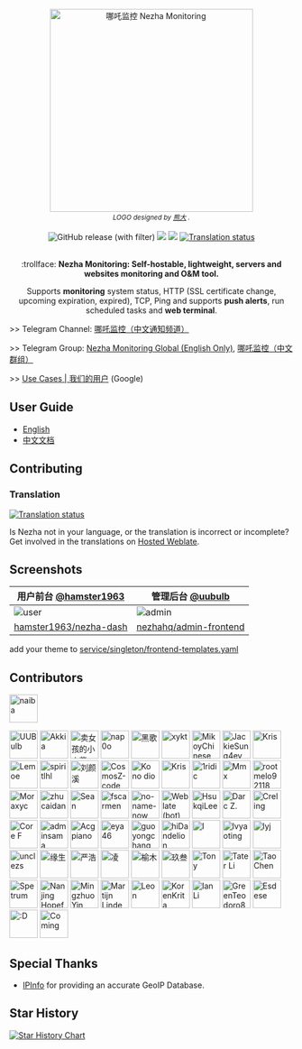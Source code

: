 <div align="center">
  <br>
  <img width="360" style="max-width:80%" src=".github/brand.svg" title="哪吒监控 Nezha Monitoring">
  <br>
  <small><i>LOGO designed by <a href="https://xio.ng" target="_blank">熊大</a> .</i></small>
  <br><br>
<img alt="GitHub release (with filter)" src="https://img.shields.io/github/v/release/nezhahq/nezha?color=brightgreen&style=for-the-badge&logo=github&label=Dashboard">&nbsp;<img src="https://img.shields.io/github/v/release/nezhahq/agent?color=brightgreen&label=Agent&style=for-the-badge&logo=github">&nbsp;<img src="https://img.shields.io/github/actions/workflow/status/nezhahq/agent/agent.yml?label=Agent%20CI&logo=github&style=for-the-badge">&nbsp;<a href="https://hosted.weblate.org/engage/nezha/"><img src="https://img.shields.io/weblate/progress/nezha?color=brightgreen&label=Translated&style=for-the-badge&logo=weblate" alt="Translation status" /></a>
  <br>
  <br>
  <p>:trollface: <b>Nezha Monitoring: Self-hostable, lightweight, servers and websites monitoring and O&M tool.</b></p>
  <p>Supports <b>monitoring</b> system status, HTTP (SSL certificate change, upcoming expiration, expired), TCP, Ping and supports <b>push alerts</b>, run scheduled tasks and <b>web terminal</b>.</p>
</div>

\>> Telegram Channel: [哪吒监控（中文通知频道）](https://t.me/nezhanews)

\>> Telegram Group: [Nezha Monitoring Global (English Only)](https://t.me/nezhamonitoring_global), [哪吒监控（中文群组）](https://t.me/nezhamonitoring)

\>> [Use Cases | 我们的用户](https://www.google.com/search?q=%22powered+by+Nezha+Monitoring%22+OR+%22powered+by+%E5%93%AA%E5%90%92%E7%9B%91%E6%8E%A7%22) (Google)  

## User Guide

- [English](https://nezhahq.github.io/en_US/index.html)
- [中文文档](https://nezhahq.github.io/index.html)

## Contributing

### Translation

<a href="https://hosted.weblate.org/engage/nezha/">
<img src="https://hosted.weblate.org/widget/nezha/multi-blue.svg" alt="Translation status" />
</a>

Is Nezha not in your language, or the translation is incorrect or incomplete? Get involved in the translations on [Hosted Weblate](https://hosted.weblate.org/engage/nezha/).

## Screenshots

| 用户前台 [@hamster1963](https://github.com/hamster1963) | 管理后台 [@uubulb](https://github.com/uubulb) |
|---|---|
| ![user](.github/user-frontend.20241128.png)  | ![admin](.github/admin-frontend.20241128.png)  |
| [hamster1963/nezha-dash](https://github.com/hamster1963/nezha-dash)  | [nezhahq/admin-frontend](https://github.com/nezhahq/admin-frontend)  |

add your theme to [service/singleton/frontend-templates.yaml](service/singleton/frontend-templates.yaml)

## Contributors

<!--GAMFC_DELIMITER--><a href="https://github.com/naiba" title="naiba"><img src="https://private-avatars.githubusercontent.com/u/29243953?jwt=eyJhbGciOiJIUzI1NiIsInR5cCI6IkpXVCJ9.eyJpc3MiOiJnaXRodWIuY29tIiwiYXVkIjoicmF3LmdpdGh1YnVzZXJjb250ZW50LmNvbSIsImtleSI6ImtleTEiLCJleHAiOjE3MzQ2MjIzMjAsIm5iZiI6MTczNDYyMTEyMCwicGF0aCI6Ii91LzI5MjQzOTUzIn0.rwVx1tPtpcOWYkG18k8qE2a1wKAzEQt-_RnEb4laXKE&v=4" width="50;" alt="naiba"/></a>
<a href="https://github.com/uubulb" title="UUBulb"><img src="https://private-avatars.githubusercontent.com/u/35923940?jwt=eyJhbGciOiJIUzI1NiIsInR5cCI6IkpXVCJ9.eyJpc3MiOiJnaXRodWIuY29tIiwiYXVkIjoicmF3LmdpdGh1YnVzZXJjb250ZW50LmNvbSIsImtleSI6ImtleTEiLCJleHAiOjE3MzQ2MjIyMDAsIm5iZiI6MTczNDYyMTAwMCwicGF0aCI6Ii91LzM1OTIzOTQwIn0.EOWIZ7OrftgKbImlMrQ8h0fvrFWMXY2wqos7DLHO1eI&v=4" width="50;" alt="UUBulb"/></a>
<a href="https://github.com/AkkiaS7" title="Akkia"><img src="https://private-avatars.githubusercontent.com/u/68485070?jwt=eyJhbGciOiJIUzI1NiIsInR5cCI6IkpXVCJ9.eyJpc3MiOiJnaXRodWIuY29tIiwiYXVkIjoicmF3LmdpdGh1YnVzZXJjb250ZW50LmNvbSIsImtleSI6ImtleTEiLCJleHAiOjE3MzQ2MjI5MjAsIm5iZiI6MTczNDYyMTcyMCwicGF0aCI6Ii91LzY4NDg1MDcwIn0.RQnNWN6jT4XdlXZRzJRzzWFY21SG4LGDrxhPHS0TFAo&v=4" width="50;" alt="Akkia"/></a>
<a href="https://github.com/Erope" title="卖女孩的小火柴"><img src="https://private-avatars.githubusercontent.com/u/44471469?jwt=eyJhbGciOiJIUzI1NiIsInR5cCI6IkpXVCJ9.eyJpc3MiOiJnaXRodWIuY29tIiwiYXVkIjoicmF3LmdpdGh1YnVzZXJjb250ZW50LmNvbSIsImtleSI6ImtleTEiLCJleHAiOjE3MzQ2MjI3NDAsIm5iZiI6MTczNDYyMTU0MCwicGF0aCI6Ii91LzQ0NDcxNDY5In0.S5vptLqOsPD4jRkjw7Yn0ToKbYK3mAPMo90X2EzRfeE&v=4" width="50;" alt="卖女孩的小火柴"/></a>
<a href="https://github.com/nap0o" title="nap0o"><img src="https://private-avatars.githubusercontent.com/u/144927971?jwt=eyJhbGciOiJIUzI1NiIsInR5cCI6IkpXVCJ9.eyJpc3MiOiJnaXRodWIuY29tIiwiYXVkIjoicmF3LmdpdGh1YnVzZXJjb250ZW50LmNvbSIsImtleSI6ImtleTEiLCJleHAiOjE3MzQ2MjIyNjAsIm5iZiI6MTczNDYyMTA2MCwicGF0aCI6Ii91LzE0NDkyNzk3MSJ9.YSvr582O1qaaojxKou0-YVDd9oGSdIGBjK3Ogu-tbv0&v=4" width="50;" alt="nap0o"/></a>
<a href="https://github.com/dysf888" title="黑歌"><img src="https://private-avatars.githubusercontent.com/u/47450409?jwt=eyJhbGciOiJIUzI1NiIsInR5cCI6IkpXVCJ9.eyJpc3MiOiJnaXRodWIuY29tIiwiYXVkIjoicmF3LmdpdGh1YnVzZXJjb250ZW50LmNvbSIsImtleSI6ImtleTEiLCJleHAiOjE3MzQ2MjI3NDAsIm5iZiI6MTczNDYyMTU0MCwicGF0aCI6Ii91LzQ3NDUwNDA5In0.X-94XiR9XjOtTfFhnv73SZbHZdrieh8rkNZgwwarmlQ&v=4" width="50;" alt="黑歌"/></a>
<a href="https://github.com/xykt" title="xykt"><img src="https://private-avatars.githubusercontent.com/u/152045469?jwt=eyJhbGciOiJIUzI1NiIsInR5cCI6IkpXVCJ9.eyJpc3MiOiJnaXRodWIuY29tIiwiYXVkIjoicmF3LmdpdGh1YnVzZXJjb250ZW50LmNvbSIsImtleSI6ImtleTEiLCJleHAiOjE3MzQ2MjI5MjAsIm5iZiI6MTczNDYyMTcyMCwicGF0aCI6Ii91LzE1MjA0NTQ2OSJ9.nlo8iL9hzbSvrG7goRu6uXmvcpue80mmFQxhJezRub4&v=4" width="50;" alt="xykt"/></a>
<a href="https://github.com/MikoyChinese" title="MikoyChinese"><img src="https://private-avatars.githubusercontent.com/u/22676744?jwt=eyJhbGciOiJIUzI1NiIsInR5cCI6IkpXVCJ9.eyJpc3MiOiJnaXRodWIuY29tIiwiYXVkIjoicmF3LmdpdGh1YnVzZXJjb250ZW50LmNvbSIsImtleSI6ImtleTEiLCJleHAiOjE3MzQ2MjI2ODAsIm5iZiI6MTczNDYyMTQ4MCwicGF0aCI6Ii91LzIyNjc2NzQ0In0.OXBx2geYyT5IGqK8mk2DPRiA5pG5gfh_DytHrRWlRf8&v=4" width="50;" alt="MikoyChinese"/></a>
<a href="https://github.com/JackieSung4ev" title="JackieSung4ev"><img src="https://private-avatars.githubusercontent.com/u/24974735?jwt=eyJhbGciOiJIUzI1NiIsInR5cCI6IkpXVCJ9.eyJpc3MiOiJnaXRodWIuY29tIiwiYXVkIjoicmF3LmdpdGh1YnVzZXJjb250ZW50LmNvbSIsImtleSI6ImtleTEiLCJleHAiOjE3MzQ2MjIzMjAsIm5iZiI6MTczNDYyMTEyMCwicGF0aCI6Ii91LzI0OTc0NzM1In0.Q8H6JQyp1k3hsPZQxqA9ShR793uzUk4CMD3PWmOhBlE&v=4" width="50;" alt="JackieSung4ev"/></a>
<a href="https://github.com/cantoblanco" title="Kris"><img src="https://private-avatars.githubusercontent.com/u/116849421?jwt=eyJhbGciOiJIUzI1NiIsInR5cCI6IkpXVCJ9.eyJpc3MiOiJnaXRodWIuY29tIiwiYXVkIjoicmF3LmdpdGh1YnVzZXJjb250ZW50LmNvbSIsImtleSI6ImtleTEiLCJleHAiOjE3MzQ2MjIyMDAsIm5iZiI6MTczNDYyMTAwMCwicGF0aCI6Ii91LzExNjg0OTQyMSJ9.bQMydR_ESUlDjJFCXmn_5O81h75PSl4kSXZouV0vMeo&v=4" width="50;" alt="Kris"/></a>
<a href="https://github.com/lemoeo" title="Lemoe"><img src="https://private-avatars.githubusercontent.com/u/18618627?jwt=eyJhbGciOiJIUzI1NiIsInR5cCI6IkpXVCJ9.eyJpc3MiOiJnaXRodWIuY29tIiwiYXVkIjoicmF3LmdpdGh1YnVzZXJjb250ZW50LmNvbSIsImtleSI6ImtleTEiLCJleHAiOjE3MzQ2MjI1MDAsIm5iZiI6MTczNDYyMTMwMCwicGF0aCI6Ii91LzE4NjE4NjI3In0.k_xHIfcRF44IxRrEGZy653w200Pch6GhRG1B-yU3YSo&v=4" width="50;" alt="Lemoe"/></a>
<a href="https://github.com/spiritLHLS" title="spiritlhl"><img src="https://private-avatars.githubusercontent.com/u/103393591?jwt=eyJhbGciOiJIUzI1NiIsInR5cCI6IkpXVCJ9.eyJpc3MiOiJnaXRodWIuY29tIiwiYXVkIjoicmF3LmdpdGh1YnVzZXJjb250ZW50LmNvbSIsImtleSI6ImtleTEiLCJleHAiOjE3MzQ2MjI4NjAsIm5iZiI6MTczNDYyMTY2MCwicGF0aCI6Ii91LzEwMzM5MzU5MSJ9.gRmONJHaiPxRnQ4tJt6--3DEFmPTorByGuvotB7XiNs&v=4" width="50;" alt="spiritlhl"/></a>
<a href="https://github.com/liuyanxi975" title="刘颜溪"><img src="https://private-avatars.githubusercontent.com/u/24417037?jwt=eyJhbGciOiJIUzI1NiIsInR5cCI6IkpXVCJ9.eyJpc3MiOiJnaXRodWIuY29tIiwiYXVkIjoicmF3LmdpdGh1YnVzZXJjb250ZW50LmNvbSIsImtleSI6ImtleTEiLCJleHAiOjE3MzQ2MjI5MjAsIm5iZiI6MTczNDYyMTcyMCwicGF0aCI6Ii91LzI0NDE3MDM3In0.L6XbaOiuQfT4UC16dnH_cdl4XMeSOMp_5HNFfRZIYt0&v=4" width="50;" alt="刘颜溪"/></a>
<a href="https://github.com/CosmosZ-code" title="CosmosZ-code"><img src="https://private-avatars.githubusercontent.com/u/81398224?jwt=eyJhbGciOiJIUzI1NiIsInR5cCI6IkpXVCJ9.eyJpc3MiOiJnaXRodWIuY29tIiwiYXVkIjoicmF3LmdpdGh1YnVzZXJjb250ZW50LmNvbSIsImtleSI6ImtleTEiLCJleHAiOjE3MzQ2MjI5MjAsIm5iZiI6MTczNDYyMTcyMCwicGF0aCI6Ii91LzgxMzk4MjI0In0.yMwP5x67nhcd94ldSVY0NltgXoXm_iIbIJsvHi1F-xI&v=4" width="50;" alt="CosmosZ-code"/></a>
<a href="https://github.com/lvgj-stack" title="Ko no dio"><img src="https://private-avatars.githubusercontent.com/u/38449861?jwt=eyJhbGciOiJIUzI1NiIsInR5cCI6IkpXVCJ9.eyJpc3MiOiJnaXRodWIuY29tIiwiYXVkIjoicmF3LmdpdGh1YnVzZXJjb250ZW50LmNvbSIsImtleSI6ImtleTEiLCJleHAiOjE3MzQ2MjI4NjAsIm5iZiI6MTczNDYyMTY2MCwicGF0aCI6Ii91LzM4NDQ5ODYxIn0.YR4PY5C3_e3hbmo8cChvQ7kzvGqSx0jsRTkFOCzGRg4&v=4" width="50;" alt="Ko no dio"/></a>
<a href="https://github.com/hhhkkk520" title="Kris"><img src="https://private-avatars.githubusercontent.com/u/52115472?jwt=eyJhbGciOiJIUzI1NiIsInR5cCI6IkpXVCJ9.eyJpc3MiOiJnaXRodWIuY29tIiwiYXVkIjoicmF3LmdpdGh1YnVzZXJjb250ZW50LmNvbSIsImtleSI6ImtleTEiLCJleHAiOjE3MzQ2MjIwODAsIm5iZiI6MTczNDYyMDg4MCwicGF0aCI6Ii91LzUyMTE1NDcyIn0.DKZHWeSXBMLFuWT8mBGEZC1VHFcx46f3bxOAtKGiKIY&v=4" width="50;" alt="Kris"/></a>
<a href="https://github.com/1ridic" title="1ridic"><img src="https://private-avatars.githubusercontent.com/u/88495501?jwt=eyJhbGciOiJIUzI1NiIsInR5cCI6IkpXVCJ9.eyJpc3MiOiJnaXRodWIuY29tIiwiYXVkIjoicmF3LmdpdGh1YnVzZXJjb250ZW50LmNvbSIsImtleSI6ImtleTEiLCJleHAiOjE3MzQ2MjIzMjAsIm5iZiI6MTczNDYyMTEyMCwicGF0aCI6Ii91Lzg4NDk1NTAxIn0.Fq4BjwCvgsBLUCsI5tVM6B3yu7NGnNirwTVLPv6t8_M&v=4" width="50;" alt="1ridic"/></a>
<a href="https://github.com/Mmx233" title="Mmx"><img src="https://private-avatars.githubusercontent.com/u/36563672?jwt=eyJhbGciOiJIUzI1NiIsInR5cCI6IkpXVCJ9.eyJpc3MiOiJnaXRodWIuY29tIiwiYXVkIjoicmF3LmdpdGh1YnVzZXJjb250ZW50LmNvbSIsImtleSI6ImtleTEiLCJleHAiOjE3MzQ2MjIzODAsIm5iZiI6MTczNDYyMTE4MCwicGF0aCI6Ii91LzM2NTYzNjcyIn0.T2eDVOJ3lDHabqdd9ndHXyM-Cug4LFkj3VjcZMUQeLo&v=4" width="50;" alt="Mmx"/></a>
<a href="https://github.com/rootmelo92118" title="rootmelo92118"><img src="https://private-avatars.githubusercontent.com/u/32770959?jwt=eyJhbGciOiJIUzI1NiIsInR5cCI6IkpXVCJ9.eyJpc3MiOiJnaXRodWIuY29tIiwiYXVkIjoicmF3LmdpdGh1YnVzZXJjb250ZW50LmNvbSIsImtleSI6ImtleTEiLCJleHAiOjE3MzQ2MjI5MjAsIm5iZiI6MTczNDYyMTcyMCwicGF0aCI6Ii91LzMyNzcwOTU5In0.JTG3Ku8M5HNY-MzNgefInvXNr6A_iHG0T-ngPaYv-Jk&v=4" width="50;" alt="rootmelo92118"/></a>
<a href="https://github.com/Moraxyc" title="Moraxyc"><img src="https://private-avatars.githubusercontent.com/u/69713071?jwt=eyJhbGciOiJIUzI1NiIsInR5cCI6IkpXVCJ9.eyJpc3MiOiJnaXRodWIuY29tIiwiYXVkIjoicmF3LmdpdGh1YnVzZXJjb250ZW50LmNvbSIsImtleSI6ImtleTEiLCJleHAiOjE3MzQ2MjI2MjAsIm5iZiI6MTczNDYyMTQyMCwicGF0aCI6Ii91LzY5NzEzMDcxIn0.u1Ntl70CQ1nKmo40_-pZSvgCI81c8Gcied93rK9eijs&v=4" width="50;" alt="Moraxyc"/></a>
<a href="https://github.com/zhucaidan" title="zhucaidan"><img src="https://private-avatars.githubusercontent.com/u/47970938?jwt=eyJhbGciOiJIUzI1NiIsInR5cCI6IkpXVCJ9.eyJpc3MiOiJnaXRodWIuY29tIiwiYXVkIjoicmF3LmdpdGh1YnVzZXJjb250ZW50LmNvbSIsImtleSI6ImtleTEiLCJleHAiOjE3MzQ2MjI1NjAsIm5iZiI6MTczNDYyMTM2MCwicGF0aCI6Ii91LzQ3OTcwOTM4In0.KOf6Mgq4F3FaG0VrdcBOlhfVwMgKlF7Otspqb2ncMbA&v=4" width="50;" alt="zhucaidan"/></a>
<a href="https://github.com/iilemon" title="Sean"><img src="https://private-avatars.githubusercontent.com/u/33201711?jwt=eyJhbGciOiJIUzI1NiIsInR5cCI6IkpXVCJ9.eyJpc3MiOiJnaXRodWIuY29tIiwiYXVkIjoicmF3LmdpdGh1YnVzZXJjb250ZW50LmNvbSIsImtleSI6ImtleTEiLCJleHAiOjE3MzQ2MjI0NDAsIm5iZiI6MTczNDYyMTI0MCwicGF0aCI6Ii91LzMzMjAxNzExIn0.Cuc-K4ncQBMd91SmSyQAkGrXZ6ZtTTMr07VzFGcPvA8&v=4" width="50;" alt="Sean"/></a>
<a href="https://github.com/fscarmen" title="fscarmen"><img src="https://private-avatars.githubusercontent.com/u/62703343?jwt=eyJhbGciOiJIUzI1NiIsInR5cCI6IkpXVCJ9.eyJpc3MiOiJnaXRodWIuY29tIiwiYXVkIjoicmF3LmdpdGh1YnVzZXJjb250ZW50LmNvbSIsImtleSI6ImtleTEiLCJleHAiOjE3MzQ2MjI5MjAsIm5iZiI6MTczNDYyMTcyMCwicGF0aCI6Ii91LzYyNzAzMzQzIn0.AH9eRZHnh6k_Sa-UeXjQepexshDlnYMr5fHYS4tXod4&v=4" width="50;" alt="fscarmen"/></a>
<a href="https://github.com/ch8o" title="no-name-now"><img src="https://private-avatars.githubusercontent.com/u/9103372?jwt=eyJhbGciOiJIUzI1NiIsInR5cCI6IkpXVCJ9.eyJpc3MiOiJnaXRodWIuY29tIiwiYXVkIjoicmF3LmdpdGh1YnVzZXJjb250ZW50LmNvbSIsImtleSI6ImtleTEiLCJleHAiOjE3MzQ2MjIzMjAsIm5iZiI6MTczNDYyMTEyMCwicGF0aCI6Ii91LzkxMDMzNzIifQ.8lBpXt9jm312dpg7fv6Vgj87gkBQP_3QakDfThlDIFs&v=4" width="50;" alt="no-name-now"/></a>
<a href="https://github.com/weblate" title="Weblate (bot)"><img src="https://private-avatars.githubusercontent.com/u/1607653?jwt=eyJhbGciOiJIUzI1NiIsInR5cCI6IkpXVCJ9.eyJpc3MiOiJnaXRodWIuY29tIiwiYXVkIjoicmF3LmdpdGh1YnVzZXJjb250ZW50LmNvbSIsImtleSI6ImtleTEiLCJleHAiOjE3MzQ2MjI0NDAsIm5iZiI6MTczNDYyMTI0MCwicGF0aCI6Ii91LzE2MDc2NTMifQ.vniNKuEpfzVSUHlk1Vt13aAoOpQ0URGrdPa8bJNR4JU&v=4" width="50;" alt="Weblate (bot)"/></a>
<a href="https://github.com/HsukqiLee" title="HsukqiLee"><img src="https://private-avatars.githubusercontent.com/u/79034142?jwt=eyJhbGciOiJIUzI1NiIsInR5cCI6IkpXVCJ9.eyJpc3MiOiJnaXRodWIuY29tIiwiYXVkIjoicmF3LmdpdGh1YnVzZXJjb250ZW50LmNvbSIsImtleSI6ImtleTEiLCJleHAiOjE3MzQ2MjI2MjAsIm5iZiI6MTczNDYyMTQyMCwicGF0aCI6Ii91Lzc5MDM0MTQyIn0.0X2TatnUWmmACBQ9Pa8i1hIabQLQh-j4NwcH8Pq5VZs&v=4" width="50;" alt="HsukqiLee"/></a>
<a href="https://github.com/DarcJC" title="Darc Z."><img src="https://private-avatars.githubusercontent.com/u/53445798?jwt=eyJhbGciOiJIUzI1NiIsInR5cCI6IkpXVCJ9.eyJpc3MiOiJnaXRodWIuY29tIiwiYXVkIjoicmF3LmdpdGh1YnVzZXJjb250ZW50LmNvbSIsImtleSI6ImtleTEiLCJleHAiOjE3MzQ2MjIzODAsIm5iZiI6MTczNDYyMTE4MCwicGF0aCI6Ii91LzUzNDQ1Nzk4In0._Z6A_8rWlQGxdmG2VVdVe82hVJYngKfJ3JFMCBbomrk&v=4" width="50;" alt="Darc Z."/></a>
<a href="https://github.com/Creling" title="Creling"><img src="https://private-avatars.githubusercontent.com/u/43109504?jwt=eyJhbGciOiJIUzI1NiIsInR5cCI6IkpXVCJ9.eyJpc3MiOiJnaXRodWIuY29tIiwiYXVkIjoicmF3LmdpdGh1YnVzZXJjb250ZW50LmNvbSIsImtleSI6ImtleTEiLCJleHAiOjE3MzQ2MjIzMjAsIm5iZiI6MTczNDYyMTEyMCwicGF0aCI6Ii91LzQzMTA5NTA0In0.w-y9swb5L2BfJDub3uU0nzreAxvOzohWatqnC_dXEdI&v=4" width="50;" alt="Creling"/></a>
<a href="https://github.com/coreff" title="Core F"><img src="https://private-avatars.githubusercontent.com/u/38347122?jwt=eyJhbGciOiJIUzI1NiIsInR5cCI6IkpXVCJ9.eyJpc3MiOiJnaXRodWIuY29tIiwiYXVkIjoicmF3LmdpdGh1YnVzZXJjb250ZW50LmNvbSIsImtleSI6ImtleTEiLCJleHAiOjE3MzQ2MjIzODAsIm5iZiI6MTczNDYyMTE4MCwicGF0aCI6Ii91LzM4MzQ3MTIyIn0.TC3ZbQXaq6lyrUbRnyxf2uIgSHRqE8tGDxNs4W8-Rao&v=4" width="50;" alt="Core F"/></a>
<a href="https://github.com/adminsama" title="adminsama"><img src="https://private-avatars.githubusercontent.com/u/60880076?jwt=eyJhbGciOiJIUzI1NiIsInR5cCI6IkpXVCJ9.eyJpc3MiOiJnaXRodWIuY29tIiwiYXVkIjoicmF3LmdpdGh1YnVzZXJjb250ZW50LmNvbSIsImtleSI6ImtleTEiLCJleHAiOjE3MzQ2MjI2ODAsIm5iZiI6MTczNDYyMTQ4MCwicGF0aCI6Ii91LzYwODgwMDc2In0.DwpFVReVHItkQ4yvfCIHu3-UaSoUHP5QKle4bp2d1sU&v=4" width="50;" alt="adminsama"/></a>
<a href="https://github.com/acgpiano" title="Acgpiano"><img src="https://private-avatars.githubusercontent.com/u/15900800?jwt=eyJhbGciOiJIUzI1NiIsInR5cCI6IkpXVCJ9.eyJpc3MiOiJnaXRodWIuY29tIiwiYXVkIjoicmF3LmdpdGh1YnVzZXJjb250ZW50LmNvbSIsImtleSI6ImtleTEiLCJleHAiOjE3MzQ2MjI1NjAsIm5iZiI6MTczNDYyMTM2MCwicGF0aCI6Ii91LzE1OTAwODAwIn0.nq-thpXO4q26saF_XbP0wdfqi2PzX3mK7VN0q6qrPlo&v=4" width="50;" alt="Acgpiano"/></a>
<a href="https://github.com/eya46" title="eya46"><img src="https://private-avatars.githubusercontent.com/u/61458340?jwt=eyJhbGciOiJIUzI1NiIsInR5cCI6IkpXVCJ9.eyJpc3MiOiJnaXRodWIuY29tIiwiYXVkIjoicmF3LmdpdGh1YnVzZXJjb250ZW50LmNvbSIsImtleSI6ImtleTEiLCJleHAiOjE3MzQ2MjI2MjAsIm5iZiI6MTczNDYyMTQyMCwicGF0aCI6Ii91LzYxNDU4MzQwIn0.qPtO4QrtwGjUFse4lXvfl1VqCRfC0IDo4JX0mvdTHPk&v=4" width="50;" alt="eya46"/></a>
<a href="https://github.com/guoyongchang" title="guoyongchang"><img src="https://private-avatars.githubusercontent.com/u/10484506?jwt=eyJhbGciOiJIUzI1NiIsInR5cCI6IkpXVCJ9.eyJpc3MiOiJnaXRodWIuY29tIiwiYXVkIjoicmF3LmdpdGh1YnVzZXJjb250ZW50LmNvbSIsImtleSI6ImtleTEiLCJleHAiOjE3MzQ2MjI2ODAsIm5iZiI6MTczNDYyMTQ4MCwicGF0aCI6Ii91LzEwNDg0NTA2In0.D5B9KZICiGiFOuRA6NbC8fZXOE2T-LUGeMSynw_3ycg&v=4" width="50;" alt="guoyongchang"/></a>
<a href="https://github.com/hiDandelion" title="hiDandelion"><img src="https://private-avatars.githubusercontent.com/u/77157418?jwt=eyJhbGciOiJIUzI1NiIsInR5cCI6IkpXVCJ9.eyJpc3MiOiJnaXRodWIuY29tIiwiYXVkIjoicmF3LmdpdGh1YnVzZXJjb250ZW50LmNvbSIsImtleSI6ImtleTEiLCJleHAiOjE3MzQ2MjI3NDAsIm5iZiI6MTczNDYyMTU0MCwicGF0aCI6Ii91Lzc3MTU3NDE4In0.7HQMkSPQwUEGdif5sZO9vKIcGJYt-6k2g_z6qChh2L8&v=4" width="50;" alt="hiDandelion"/></a>
<a href="https://github.com/yuanweize" title="I"><img src="https://private-avatars.githubusercontent.com/u/30067203?jwt=eyJhbGciOiJIUzI1NiIsInR5cCI6IkpXVCJ9.eyJpc3MiOiJnaXRodWIuY29tIiwiYXVkIjoicmF3LmdpdGh1YnVzZXJjb250ZW50LmNvbSIsImtleSI6ImtleTEiLCJleHAiOjE3MzQ2MjI1MDAsIm5iZiI6MTczNDYyMTMwMCwicGF0aCI6Ii91LzMwMDY3MjAzIn0.VIGWXgTavmAdU4XVHO1cRjkXYV_Sz6P62Pv7DmL8KYo&v=4" width="50;" alt="I"/></a>
<a href="https://github.com/lvyaoting" title="lvyaoting"><img src="https://private-avatars.githubusercontent.com/u/166296299?jwt=eyJhbGciOiJIUzI1NiIsInR5cCI6IkpXVCJ9.eyJpc3MiOiJnaXRodWIuY29tIiwiYXVkIjoicmF3LmdpdGh1YnVzZXJjb250ZW50LmNvbSIsImtleSI6ImtleTEiLCJleHAiOjE3MzQ2MjIwODAsIm5iZiI6MTczNDYyMDg4MCwicGF0aCI6Ii91LzE2NjI5NjI5OSJ9.O0tQvLriVgYaVzDgvCHSalXWCOkIqyYOcnU0phI59Jw&v=4" width="50;" alt="lvyaoting"/></a>
<a href="https://github.com/lyj0309" title="lyj"><img src="https://private-avatars.githubusercontent.com/u/50474995?jwt=eyJhbGciOiJIUzI1NiIsInR5cCI6IkpXVCJ9.eyJpc3MiOiJnaXRodWIuY29tIiwiYXVkIjoicmF3LmdpdGh1YnVzZXJjb250ZW50LmNvbSIsImtleSI6ImtleTEiLCJleHAiOjE3MzQ2MjIyNjAsIm5iZiI6MTczNDYyMTA2MCwicGF0aCI6Ii91LzUwNDc0OTk1In0.QrkN_Fwk2k145qL8_u_ZBmzAyAZ0OchWJXkifnweyMU&v=4" width="50;" alt="lyj"/></a>
<a href="https://github.com/unclezs" title="unclezs"><img src="https://private-avatars.githubusercontent.com/u/42318775?jwt=eyJhbGciOiJIUzI1NiIsInR5cCI6IkpXVCJ9.eyJpc3MiOiJnaXRodWIuY29tIiwiYXVkIjoicmF3LmdpdGh1YnVzZXJjb250ZW50LmNvbSIsImtleSI6ImtleTEiLCJleHAiOjE3MzQ2MjI0NDAsIm5iZiI6MTczNDYyMTI0MCwicGF0aCI6Ii91LzQyMzE4Nzc1In0.7HduDqs32B47XUq6Qe5sB9tBPVfVAHxkVlJc1I0fs08&v=4" width="50;" alt="unclezs"/></a>
<a href="https://github.com/ysicing" title="缘生"><img src="https://private-avatars.githubusercontent.com/u/8605565?jwt=eyJhbGciOiJIUzI1NiIsInR5cCI6IkpXVCJ9.eyJpc3MiOiJnaXRodWIuY29tIiwiYXVkIjoicmF3LmdpdGh1YnVzZXJjb250ZW50LmNvbSIsImtleSI6ImtleTEiLCJleHAiOjE3MzQ2MjI1MDAsIm5iZiI6MTczNDYyMTMwMCwicGF0aCI6Ii91Lzg2MDU1NjUifQ.6ZaOJBiniY_BZzy5ueF3DprCnQJJmJQF3pMvRWx8SnU&v=4" width="50;" alt="缘生"/></a>
<a href="https://github.com/yanhao98" title="严浩"><img src="https://private-avatars.githubusercontent.com/u/37316281?jwt=eyJhbGciOiJIUzI1NiIsInR5cCI6IkpXVCJ9.eyJpc3MiOiJnaXRodWIuY29tIiwiYXVkIjoicmF3LmdpdGh1YnVzZXJjb250ZW50LmNvbSIsImtleSI6ImtleTEiLCJleHAiOjE3MzQ2MjI0NDAsIm5iZiI6MTczNDYyMTI0MCwicGF0aCI6Ii91LzM3MzE2MjgxIn0.9epHB4FmQTQsrpyHo1Q9jZMkSSbHb3N-uAFIYiJxsVo&v=4" width="50;" alt="严浩"/></a>
<a href="https://github.com/arkylin" title="凌"><img src="https://private-avatars.githubusercontent.com/u/35104502?jwt=eyJhbGciOiJIUzI1NiIsInR5cCI6IkpXVCJ9.eyJpc3MiOiJnaXRodWIuY29tIiwiYXVkIjoicmF3LmdpdGh1YnVzZXJjb250ZW50LmNvbSIsImtleSI6ImtleTEiLCJleHAiOjE3MzQ2MjI3NDAsIm5iZiI6MTczNDYyMTU0MCwicGF0aCI6Ii91LzM1MTA0NTAyIn0.moMUIFUiMO9vRarE_Q2JJzuFl3itBP3Pn8GXko8pQ1Q&v=4" width="50;" alt="凌"/></a>
<a href="https://github.com/yumusb" title="榆木"><img src="https://private-avatars.githubusercontent.com/u/43062104?jwt=eyJhbGciOiJIUzI1NiIsInR5cCI6IkpXVCJ9.eyJpc3MiOiJnaXRodWIuY29tIiwiYXVkIjoicmF3LmdpdGh1YnVzZXJjb250ZW50LmNvbSIsImtleSI6ImtleTEiLCJleHAiOjE3MzQ2MjI0NDAsIm5iZiI6MTczNDYyMTI0MCwicGF0aCI6Ii91LzQzMDYyMTA0In0.GDbdMKLSWtcMF9u2GVZwwHrYSlcv0QBD27kzEOa-tmk&v=4" width="50;" alt="榆木"/></a>
<a href="https://github.com/colour93" title="玖叁"><img src="https://private-avatars.githubusercontent.com/u/64313711?jwt=eyJhbGciOiJIUzI1NiIsInR5cCI6IkpXVCJ9.eyJpc3MiOiJnaXRodWIuY29tIiwiYXVkIjoicmF3LmdpdGh1YnVzZXJjb250ZW50LmNvbSIsImtleSI6ImtleTEiLCJleHAiOjE3MzQ2MjIwODAsIm5iZiI6MTczNDYyMDg4MCwicGF0aCI6Ii91LzY0MzEzNzExIn0.o_wwt9UDb5UbSL_Sad7oJ5pWv99P5z2ADuucgns4BR4&v=4" width="50;" alt="玖叁"/></a>
<a href="https://github.com/hmsjy2017" title="Tony"><img src="https://private-avatars.githubusercontent.com/u/42692274?jwt=eyJhbGciOiJIUzI1NiIsInR5cCI6IkpXVCJ9.eyJpc3MiOiJnaXRodWIuY29tIiwiYXVkIjoicmF3LmdpdGh1YnVzZXJjb250ZW50LmNvbSIsImtleSI6ImtleTEiLCJleHAiOjE3MzQ2MjI1MDAsIm5iZiI6MTczNDYyMTMwMCwicGF0aCI6Ii91LzQyNjkyMjc0In0.8HCQ2z_GMkIlPZLt7oFF2gejvTI2At5nsa-Q5XpzmP0&v=4" width="50;" alt="Tony"/></a>
<a href="https://github.com/nickfox-taterli" title="Tater Li"><img src="https://private-avatars.githubusercontent.com/u/19658596?jwt=eyJhbGciOiJIUzI1NiIsInR5cCI6IkpXVCJ9.eyJpc3MiOiJnaXRodWIuY29tIiwiYXVkIjoicmF3LmdpdGh1YnVzZXJjb250ZW50LmNvbSIsImtleSI6ImtleTEiLCJleHAiOjE3MzQ2MjI0NDAsIm5iZiI6MTczNDYyMTI0MCwicGF0aCI6Ii91LzE5NjU4NTk2In0.N_ydo-AdSlfdZVAGTgX065iagM3thxFp6xElGmEA-2M&v=4" width="50;" alt="Tater Li"/></a>
<a href="https://github.com/IamTaoChen" title="Tao Chen"><img src="https://private-avatars.githubusercontent.com/u/42793494?jwt=eyJhbGciOiJIUzI1NiIsInR5cCI6IkpXVCJ9.eyJpc3MiOiJnaXRodWIuY29tIiwiYXVkIjoicmF3LmdpdGh1YnVzZXJjb250ZW50LmNvbSIsImtleSI6ImtleTEiLCJleHAiOjE3MzQ2MjI1MDAsIm5iZiI6MTczNDYyMTMwMCwicGF0aCI6Ii91LzQyNzkzNDk0In0.afMTfBX92GeSWcI5xgRchgqdK-e2oZM7_viQ3tCE2v8&v=4" width="50;" alt="Tao Chen"/></a>
<a href="https://github.com/Septrum101" title="Spetrum"><img src="https://private-avatars.githubusercontent.com/u/11692994?jwt=eyJhbGciOiJIUzI1NiIsInR5cCI6IkpXVCJ9.eyJpc3MiOiJnaXRodWIuY29tIiwiYXVkIjoicmF3LmdpdGh1YnVzZXJjb250ZW50LmNvbSIsImtleSI6ImtleTEiLCJleHAiOjE3MzQ2MjI1NjAsIm5iZiI6MTczNDYyMTM2MCwicGF0aCI6Ii91LzExNjkyOTk0In0.NlocagZ0a56dLOStFcfVvArSUf67Rv6KbsecZdeuuQA&v=4" width="50;" alt="Spetrum"/></a>
<a href="https://github.com/dreamingsleeping" title="Nanjing Hopefun Network Technology Co. Ltd."><img src="https://private-avatars.githubusercontent.com/u/13828658?jwt=eyJhbGciOiJIUzI1NiIsInR5cCI6IkpXVCJ9.eyJpc3MiOiJnaXRodWIuY29tIiwiYXVkIjoicmF3LmdpdGh1YnVzZXJjb250ZW50LmNvbSIsImtleSI6ImtleTEiLCJleHAiOjE3MzQ2MjI2ODAsIm5iZiI6MTczNDYyMTQ4MCwicGF0aCI6Ii91LzEzODI4NjU4In0.z5ahG-qE7wmOpYgbWRpcXUYr4lu7dK5hrP8s4I1PzZc&v=4" width="50;" alt="Nanjing Hopefun Network Technology Co. Ltd."/></a>
<a href="https://github.com/silver-ymz" title="Mingzhuo Yin"><img src="https://private-avatars.githubusercontent.com/u/78400701?jwt=eyJhbGciOiJIUzI1NiIsInR5cCI6IkpXVCJ9.eyJpc3MiOiJnaXRodWIuY29tIiwiYXVkIjoicmF3LmdpdGh1YnVzZXJjb250ZW50LmNvbSIsImtleSI6ImtleTEiLCJleHAiOjE3MzQ2MjIwODAsIm5iZiI6MTczNDYyMDg4MCwicGF0aCI6Ii91Lzc4NDAwNzAxIn0.N_6NmRl3_qMacx_N9XxSBGAIE8UxnBQ1KQYjX28dOsg&v=4" width="50;" alt="Mingzhuo Yin"/></a>
<a href="https://github.com/MartijnLindeman" title="Martijn Lindeman"><img src="https://private-avatars.githubusercontent.com/u/78365708?jwt=eyJhbGciOiJIUzI1NiIsInR5cCI6IkpXVCJ9.eyJpc3MiOiJnaXRodWIuY29tIiwiYXVkIjoicmF3LmdpdGh1YnVzZXJjb250ZW50LmNvbSIsImtleSI6ImtleTEiLCJleHAiOjE3MzQ2MjI1NjAsIm5iZiI6MTczNDYyMTM2MCwicGF0aCI6Ii91Lzc4MzY1NzA4In0.SnmleglOF7Aa-VhfMXqvoWaY1MjXFd8XRaroEykM7Rk&v=4" width="50;" alt="Martijn Lindeman"/></a>
<a href="https://github.com/funnyzak" title="Leon"><img src="https://private-avatars.githubusercontent.com/u/2562087?jwt=eyJhbGciOiJIUzI1NiIsInR5cCI6IkpXVCJ9.eyJpc3MiOiJnaXRodWIuY29tIiwiYXVkIjoicmF3LmdpdGh1YnVzZXJjb250ZW50LmNvbSIsImtleSI6ImtleTEiLCJleHAiOjE3MzQ2MjI0NDAsIm5iZiI6MTczNDYyMTI0MCwicGF0aCI6Ii91LzI1NjIwODcifQ.WtOh1r9QTMP9YDt_m0sj6jPoWPDsJhAoV-xo34K3wb0&v=4" width="50;" alt="Leon"/></a>
<a href="https://github.com/KorenKrita" title="KorenKrita"><img src="https://private-avatars.githubusercontent.com/u/22239339?jwt=eyJhbGciOiJIUzI1NiIsInR5cCI6IkpXVCJ9.eyJpc3MiOiJnaXRodWIuY29tIiwiYXVkIjoicmF3LmdpdGh1YnVzZXJjb250ZW50LmNvbSIsImtleSI6ImtleTEiLCJleHAiOjE3MzQ2MjI2ODAsIm5iZiI6MTczNDYyMTQ4MCwicGF0aCI6Ii91LzIyMjM5MzM5In0.393dbSCTXlwCAqkuHnlSeQewfmFmGCEnEe2heE2Cxkw&v=4" width="50;" alt="KorenKrita"/></a>
<a href="https://github.com/techotaku" title="Ian Li"><img src="https://private-avatars.githubusercontent.com/u/1948179?jwt=eyJhbGciOiJIUzI1NiIsInR5cCI6IkpXVCJ9.eyJpc3MiOiJnaXRodWIuY29tIiwiYXVkIjoicmF3LmdpdGh1YnVzZXJjb250ZW50LmNvbSIsImtleSI6ImtleTEiLCJleHAiOjE3MzQ2MjI3NDAsIm5iZiI6MTczNDYyMTU0MCwicGF0aCI6Ii91LzE5NDgxNzkifQ.oUNENBP-sxheMw4L01GJTPFnouPUuYmOLO70_vwyiIk&v=4" width="50;" alt="Ian Li"/></a>
<a href="https://github.com/GreenTeodoro839" title="GreenTeodoro839"><img src="https://private-avatars.githubusercontent.com/u/77104800?jwt=eyJhbGciOiJIUzI1NiIsInR5cCI6IkpXVCJ9.eyJpc3MiOiJnaXRodWIuY29tIiwiYXVkIjoicmF3LmdpdGh1YnVzZXJjb250ZW50LmNvbSIsImtleSI6ImtleTEiLCJleHAiOjE3MzQ2MjI4NjAsIm5iZiI6MTczNDYyMTY2MCwicGF0aCI6Ii91Lzc3MTA0ODAwIn0.APJkWxTTlb70HZFYbngGKkzfU9xrqVCs6ZFosPfhiGU&v=4" width="50;" alt="GreenTeodoro839"/></a>
<a href="https://github.com/Es-dese" title="Esdese"><img src="https://private-avatars.githubusercontent.com/u/71542548?jwt=eyJhbGciOiJIUzI1NiIsInR5cCI6IkpXVCJ9.eyJpc3MiOiJnaXRodWIuY29tIiwiYXVkIjoicmF3LmdpdGh1YnVzZXJjb250ZW50LmNvbSIsImtleSI6ImtleTEiLCJleHAiOjE3MzQ2MjI4NjAsIm5iZiI6MTczNDYyMTY2MCwicGF0aCI6Ii91LzcxNTQyNTQ4In0.Unw-52ca3wsliHaYw50jsn2VYhBnzxAa2UErp56S_QU&v=4" width="50;" alt="Esdese"/></a>
<a href="https://github.com/wwng2333" title=":D"><img src="https://private-avatars.githubusercontent.com/u/17147265?jwt=eyJhbGciOiJIUzI1NiIsInR5cCI6IkpXVCJ9.eyJpc3MiOiJnaXRodWIuY29tIiwiYXVkIjoicmF3LmdpdGh1YnVzZXJjb250ZW50LmNvbSIsImtleSI6ImtleTEiLCJleHAiOjE3MzQ2MjI4MDAsIm5iZiI6MTczNDYyMTYwMCwicGF0aCI6Ii91LzE3MTQ3MjY1In0.Agl66SjSVYsKArxsl9-Q-o3b8slBtdhYPkzEjffrxbE&v=4" width="50;" alt=":D"/></a>
<a href="https://github.com/wellcoming" title="Coming"><img src="https://private-avatars.githubusercontent.com/u/74850890?jwt=eyJhbGciOiJIUzI1NiIsInR5cCI6IkpXVCJ9.eyJpc3MiOiJnaXRodWIuY29tIiwiYXVkIjoicmF3LmdpdGh1YnVzZXJjb250ZW50LmNvbSIsImtleSI6ImtleTEiLCJleHAiOjE3MzQ2MjIyMDAsIm5iZiI6MTczNDYyMTAwMCwicGF0aCI6Ii91Lzc0ODUwODkwIn0.WSdaOcRMJAKupA6LxWCCFBH_wjRLJKpNwb-aUvr2Ssw&v=4" width="50;" alt="Coming"/></a><!--GAMFC_DELIMITER_END-->

## Special Thanks
- [IPInfo](https://ipinfo.io/) for providing an accurate GeoIP Database.

## Star History

[![Star History Chart](https://api.star-history.com/svg?repos=nezhahq/nezha&type=Timeline)](https://star-history.com/#nezhahq/nezha&Timeline)
